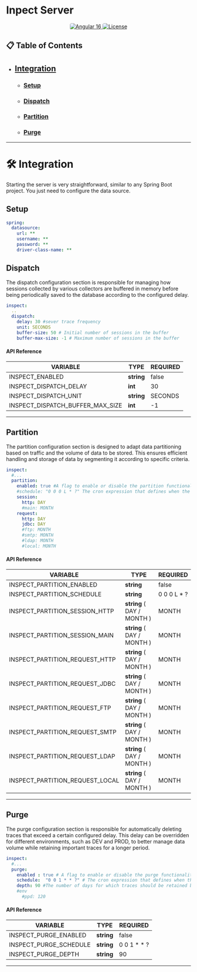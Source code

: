 # Inpect Server 

<p align="center">
  <a href="https://spring.io/">
    <img src="https://img.shields.io/badge/SpringBoot-3.2-$.svg?logo=spring&logoColor=white" alt="Angular 16" style="border-radius: 4px;">
  </a>
  <a href="https://github.com/oneteme/jquery/blob/main/LICENSE">
    <img src="https://img.shields.io/badge/jquery-4.0.3-blue.svg" alt="License" style="border-radius: 4px;">
  </a>
</p>

## 📋 Table of Contents

- ## [Integration](#%EF%B8%8F-integration)
  - ### [Setup](#setup-1)
  - ### [Dispatch](#dispatch-1)
  - ### [Partition](#partition-1)
  - ### [Purge](#purge-1)


---

# 🛠️ Integration

Starting the server is very straightforward, similar to any Spring Boot project. You just need to configure the data source.

## Setup
```YAML
spring:
  datasource:
    url: **
    username: **
    password: **
    driver-class-name: **
```

## Dispatch

The dispatch configuration section is responsible for managing how sessions collected by various collectors are buffered in memory before being periodically saved to the database according to the configured delay.

```YAML
inspect:
  ..
  dispatch:
    delay: 30 #sever trace frequency
    unit: SECONDS
    buffer-size: 50 # Initial number of sessions in the buffer
    buffer-max-size: -1 # Maximum number of sessions in the buffer
```


#### API Reference

| VARIABLE                               | TYPE       | REQUIRED    | 
|----------------------------------------|------------|-------------|
| INSPECT_ENABLED                       | **string** | false       |
| INSPECT_DISPATCH_DELAY                | **int**    | 30          | 
| INSPECT_DISPATCH_UNIT                 | **string** | SECONDS     |
| INSPECT_DISPATCH_BUFFER_MAX_SIZE       | **int**    | -1          |

---

## Partition

The partition configuration section is designed to adapt data partitioning based on traffic and the volume of data to be stored. This ensures efficient handling and storage of data by segmenting it according to specific criteria.

```YAML
inspect:
  #...
  partition:
    enabled: true #A flag to enable or disable the partition functionality
    #schedule: "0 0 0 L * ?" The cron expression that defines when the partition operation should be executed
    session:
      http: DAY
      #main: MONTH
    request:
      http: DAY
      jdbc: DAY
      #ftp: MONTH
      #smtp: MONTH
      #ldap: MONTH
      #local: MONTH

```

#### API Reference

| VARIABLE                        | TYPE                        | REQUIRED    | 
|---------------------------------|-----------------------------|-------------|
| INSPECT_PARTITION_ENABLED       | **string**                  | false       | 
| INSPECT_PARTITION_SCHEDULE      | **string**                  | 0 0 0 L * ? | 
| INSPECT_PARTITION_SESSION_HTTP  | **string**  ( DAY / MONTH ) | MONTH     | 
| INSPECT_PARTITION_SESSION_MAIN  | **string**  ( DAY / MONTH ) | MONTH         | 
| INSPECT_PARTITION_REQUEST_HTTP  | **string**  ( DAY / MONTH ) | MONTH         | 
| INSPECT_PARTITION_REQUEST_JDBC  | **string**  ( DAY / MONTH ) | MONTH       | 
| INSPECT_PARTITION_REQUEST_FTP   | **string**  ( DAY / MONTH ) |  MONTH      | 
| INSPECT_PARTITION_REQUEST_SMTP  | **string**  ( DAY / MONTH ) |  MONTH       | 
| INSPECT_PARTITION_REQUEST_LDAP  | **string**  ( DAY / MONTH ) |  MONTH       | 
| INSPECT_PARTITION_REQUEST_LOCAL | **string**  ( DAY / MONTH ) |  MONTH     | 

---

## Purge

The purge configuration section is responsible for automatically deleting traces that exceed a certain configured delay. This delay can be overridden for different environments, such as DEV and PROD, to better manage data volume while retaining important traces for a longer period.

```YAML
inspect:
  #...
  purge:
    enabled : true # A flag to enable or disable the purge functionality.
    schedule:  "0 0 1 * * ?" # The cron expression that defines when the purge operation should be executed.
    depth: 90 #The number of days for which traces should be retained before being purged
    #env
      #ppd: 120
```

#### API Reference

| VARIABLE                               | TYPE       | REQUIRED    | 
|----------------------------------------|------------|-------------|
| INSPECT_PURGE_ENABLED                  | **string** | false       | 
| INSPECT_PURGE_SCHEDULE                 | **string** |  0 0 1 * * ?| 
| INSPECT_PURGE_DEPTH                    | **string** | 90          | 


---
